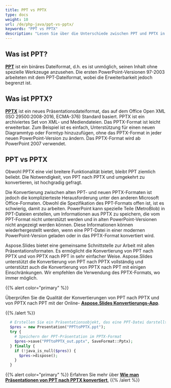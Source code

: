 ```yaml
---
title: PPT vs PPTX
type: docs
weight: 10
url: /de/php-java/ppt-vs-pptx/
keywords: "PPT vs PPTX"
description: "Lesen Sie über die Unterschiede zwischen PPT und PPTX in Aspose.Slides."
---
```



## **Was ist PPT?**
[**PPT**](https://docs.fileformat.com/presentation/ppt/) ist ein binäres Dateiformat, d.h. es ist unmöglich, seinen Inhalt ohne spezielle Werkzeuge anzusehen. Die ersten PowerPoint-Versionen 97-2003 arbeiteten mit dem PPT-Dateiformat, wobei die Erweiterbarkeit jedoch begrenzt ist. 
## **Was ist PPTX?**
[**PPTX**](https://docs.fileformat.com/presentation/pptx/) ist ein neues Präsentationsdateiformat, das auf dem Office Open XML (ISO 29500:2008-2016, ECMA-376) Standard basiert. PPTX ist ein archiviertes Set von XML- und Mediendateien. Das PPTX-Format ist leicht erweiterbar. Zum Beispiel ist es einfach, Unterstützung für einen neuen Diagrammtyp oder Formtyp hinzuzufügen, ohne das PPTX-Format in jeder neuen PowerPoint-Version zu ändern. Das PPTX-Format wird ab PowerPoint 2007 verwendet.
## **PPT vs PPTX**
Obwohl PPTX eine viel breitere Funktionalität bietet, bleibt PPT ziemlich beliebt. Die Notwendigkeit, von PPT nach PPTX und umgekehrt zu konvertieren, ist hochgradig gefragt.

Die Konvertierung zwischen alten PPT- und neuen PPTX-Formaten ist jedoch die komplizierteste Herausforderung unter den anderen Microsoft Office-Formaten. Obwohl die Spezifikation des PPT-Formats offen ist, ist es schwierig, damit zu arbeiten. PowerPoint kann spezielle Teile (MetroBlob) in PPT-Dateien erstellen, um Informationen aus PPTX zu speichern, die vom PPT-Format nicht unterstützt werden und in alten PowerPoint-Versionen nicht angezeigt werden können. Diese Informationen können wiederhergestellt werden, wenn eine PPT-Datei in einer modernen PowerPoint-Version geladen oder in das PPTX-Format konvertiert wird.

Aspose.Slides bietet eine gemeinsame Schnittstelle zur Arbeit mit allen Präsentationsformaten. Es ermöglicht die Konvertierung von PPT nach PPTX und von PPTX nach PPT in sehr einfacher Weise. Aspose.Slides unterstützt die Konvertierung von PPT nach PPTX vollständig und unterstützt auch die Konvertierung von PPTX nach PPT mit einigen Einschränkungen. Wir empfehlen die Verwendung des PPTX-Formats, wo immer möglich.

{{% alert color="primary" %}} 

Überprüfen Sie die Qualität der Konvertierungen von PPT nach PPTX und von PPTX nach PPT mit der Online- [**Aspose.Slides Konvertierungs-App**](https://products.aspose.app/slides/conversion/).

{{% /alert %}} 

```php
  # Erstellen Sie ein Präsentationsobjekt, das eine PPT-Datei darstellt
  $pres = new Presentation("PPTtoPPTX.ppt");
  try {
    # Speichern der PPT-Präsentation im PPTX-Format
    $pres->save("PPTtoPPTX_out.pptx", SaveFormat::Pptx);
  } finally {
    if (!java_is_null($pres)) {
      $pres->dispose();
    }
  }
```

{{% alert color="primary" %}} 
Erfahren Sie mehr über [**Wie man Präsentationen von PPT nach PPTX konvertiert**.](/slides/de/php-java/convert-ppt-to-pptx/)
{{% /alert %}} 